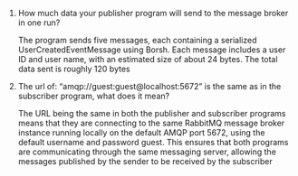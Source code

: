 1) How much data your publisher program will send to the message broker in one run?

    The program sends five messages, each containing a serialized UserCreatedEventMessage using Borsh. Each message includes a user ID and user name, with an estimated size of about 24 bytes. The total data sent is roughly 120 bytes

2) The url of: “amqp://guest:guest@localhost:5672” is the same as in the subscriber program, what does it mean?

    The URL being the same in both the publisher and subscriber programs means that they are connecting to the same RabbitMQ message broker instance running locally on the default AMQP port 5672, using the default username and password guest. This ensures that both programs are communicating through the same messaging server, allowing the messages published by the sender to be received by the subscriber